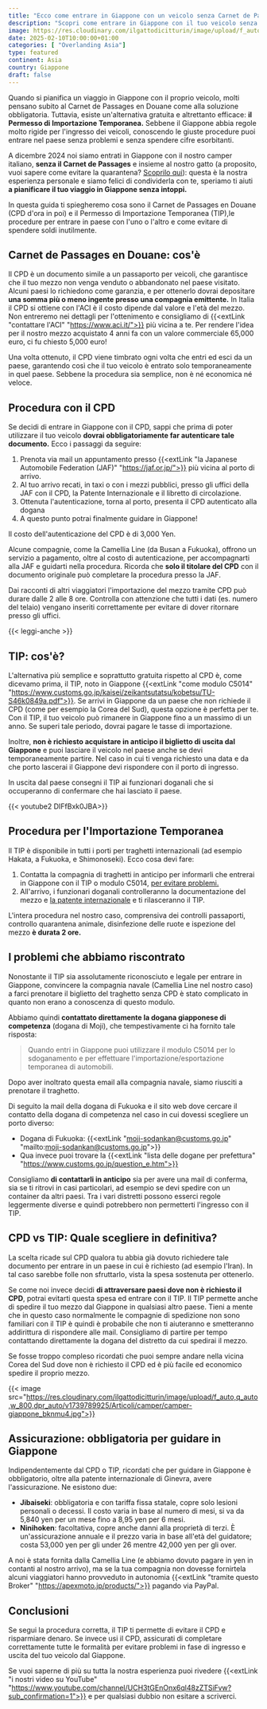 ```yaml
---
title: "Ecco come entrare in Giappone con un veicolo senza Carnet de Passages"
description: "Scopri come entrare in Giappone con il tuo veicolo senza spendere inutili soldi per il Carnet de Passages en Douane. Segui la nostra guida per richiedere il Permesso di Importazione Temporanea, un'alternativa gratuita e semplice, basata sulla nostra esperienza personale"
image: https://res.cloudinary.com/ilgattodicitturin/image/upload/f_auto,q_auto,w_800,dpr_auto/v1739789765/Articoli/camper/camper-tori_nxvehm.jpg
date: 2025-02-10T10:00:00+01:00
categories: [ "Overlanding Asia"]
type: featured
continent: Asia
country: Giappone
draft: false
---
```


Quando si pianifica un viaggio in Giappone con il proprio veicolo, molti pensano subito al Carnet de Passages en Douane come alla soluzione obbligatoria. Tuttavia, esiste un'alternativa gratuita e altrettanto efficace: **il Permesso di Importazione Temporanea.** 
Sebbene il Giappone abbia regole molto rigide per l'ingresso dei veicoli, conoscendo le giuste procedure puoi entrare nel paese senza problemi e senza spendere cifre esorbitanti. 

A dicembre 2024 noi siamo entrati in Giappone con il nostro camper italiano, **senza il Carnet de Passages**  e insieme al nostro gatto (a proposito, vuoi sapere come evitare la quarantena? [Scoprilo qui](/blog/entrare-in-giappone-con-il-tuo-cane-o-gatto-come-evitare-la-quarantena)): questa è la nostra esperienza personale e siamo felici di condividerla con te, speriamo ti aiuti **a pianificare il tuo viaggio in Giappone senza intoppi.**

In questa guida ti spiegheremo cosa sono il Carnet de Passages en Douane (CPD d'ora in poi) e il Permesso di Importazione Temporanea (TIP),le procedure per entrare in paese con l'uno o l'altro e come evitare di spendere soldi inutilmente. 

## Carnet de Passages en Douane: cos'è 

Il CPD è un documento simile a un passaporto per veicoli, che garantisce che il tuo mezzo non venga venduto o abbandonato nel paese visitato. Alcuni paesi lo richiedono come garanzia, e per ottenerlo dovrai depositare **una somma più o meno ingente presso una compagnia emittente.** 
In Italia il CPD si ottiene con l'ACI è il costo dipende dal valore e l'età del mezzo. Non entreremo nei dettagli per l'ottenimento e consigliamo di {{<extLink "contattare l'ACI" "https://www.aci.it/">}} più vicina a te. Per rendere l'idea per il nostro mezzo acquistato 4 anni fa con un valore commerciale 65,000 euro, ci fu chiesto 5,000 euro!

Una volta ottenuto, il CPD viene timbrato ogni volta che entri ed esci da un paese, garantendo così che il tuo veicolo è entrato solo temporaneamente in quel paese. Sebbene la procedura sia semplice, non è né economica né veloce. 

## Procedura con il CPD

Se decidi di entrare in Giappone con il CPD, sappi che prima di poter utilizzare il tuo veicolo **dovrai obbligatoriamente far autenticare tale documento.** Ecco i passaggi da seguire:

1. Prenota via mail un appuntamento presso {{<extLink "la Japanese Automobile Federation (JAF)" "https://jaf.or.jp/">}} più vicina al porto di arrivo.
2. Al tuo arrivo recati, in taxi o con i mezzi pubblici, presso gli uffici della JAF con il CPD, la Patente Internazionale e il libretto di circolazione.
3. Ottenuta l'autenticazione, torna al porto, presenta il CPD autenticato alla dogana 
4. A questo punto potrai finalmente guidare in Giappone!

Il costo dell'autenticazione del CPD è di 3,000 Yen.

Alcune compagnie, come la Camellia Line (da Busan a Fukuoka), offrono un servizio a pagamento, oltre al costo di autenticazione, per accompagnarti alla JAF e guidarti nella procedura. Ricorda che **solo il titolare del CPD** con il documento originale può completare la procedura presso la JAF. 

Dai racconti di altri viaggiatori l'importazione del mezzo tramite CPD può durare dalle 2 alle 8 ore. Controlla con attenzione che tutti i dati (es. numero del telaio) vengano inseriti correttamente per evitare di dover ritornare presso gli uffici. 

{{< leggi-anche >}}

## TIP: cos'è?

L'alternativa più semplice e soprattutto gratuita rispetto al CPD è, come dicevamo prima, il TIP, noto in Giappone {{<extLink "come modulo C5014" "https://www.customs.go.jp/kaisei/zeikantsutatsu/kobetsu/TU-S46k0849a.pdf">}}. Se arrivi in Giappone da un paese che non richiede il CPD (come per esempio la Corea del Sud), questa opzione è perfetta per te.
Con il TIP, il tuo veicolo può rimanere in Giappone fino a un massimo di un anno. Se superi tale periodo, dovrai pagare le tasse di importazione. 

Inoltre, **non è richiesto acquistare in anticipo il biglietto di uscita dal Giappone** e puoi lasciare il veicolo nel paese anche se devi temporaneamente partire. Nel caso in cui ti venga richiesto una data e da che porto lascerai il Giappone devi rispondere con il porto di ingresso.

In uscita dal paese consegni il TIP ai funzionari doganali che si occuperanno di confermare che hai lasciato il paese.

{{< youtube2 DIFfBxk0JBA>}}

## Procedura per l'Importazione Temporanea

Il TIP è disponibile in tutti i porti per traghetti internazionali (ad esempio Hakata, a Fukuoka, e Shimonoseki). Ecco cosa devi fare:

1. Contatta la compagnia di traghetti in anticipo per informarli che entrerai in Giappone con il TIP o modulo C5014, [per evitare problemi.](#i-problemi-che-abbiamo-riscontrato)
2. All'arrivo, i funzionari doganali controlleranno la documentazione del mezzo e [la patente internazionale](/blog/patente-internazionale-come-fare-guida-completa) e ti rilasceranno il TIP.

L'intera procedura nel nostro caso, comprensiva dei controlli passaporti, controllo quarantena animale, disinfezione delle ruote e ispezione del mezzo **è durata 2 ore.**

## I problemi che abbiamo riscontrato

Nonostante il TIP sia assolutamente riconosciuto e legale per entrare in Giappone, convincere la compagnia navale (Camellia Line nel nostro caso) a farci prenotare il biglietto del traghetto senza CPD è stato complicato in quanto non erano a conoscenza di questo modulo. 

Abbiamo quindi **contattato direttamente la dogana giapponese di competenza** (dogana di Moji), che tempestivamente ci ha fornito tale risposta:

> Quando entri in Giappone puoi utilizzare il modulo C5014 per lo sdoganamento e per effettuare l'importazione/esportazione temporanea di automobili.

Dopo aver inoltrato questa email alla compagnia navale, siamo riusciti a prenotare il traghetto.

Di seguito la mail della dogana di Fukuoka e il sito web dove cercare il contatto della dogana di competenza nel caso in cui dovessi scegliere un porto diverso:

- Dogana di Fukuoka: {{<extLink "moji-sodankan@customs.go.jp" "mailto:moji-sodankan@customs.go.jp">}}
- Qua invece puoi trovare la {{<extLink "lista delle dogane per prefettura" "https://www.customs.go.jp/question_e.htm">}}

Consigliamo **di contattarli in anticipo** sia per avere una mail di conferma, sia se ti ritrovi in casi particolari, ad esempio se devi spedire con un container da altri paesi. Tra i vari distretti possono esserci regole leggermente diverse e quindi potrebbero non permetterti l'ingresso con il TIP.

## CPD vs TIP: Quale scegliere in definitiva?

La scelta ricade sul CPD qualora tu abbia già dovuto richiedere tale documento per entrare in un paese in cui è richiesto (ad esempio l'Iran). In tal caso sarebbe folle non sfruttarlo, vista la spesa sostenuta per ottenerlo. 

Se come noi invece decidi **di attraversare paesi dove non è richiesto il CPD**, potrai evitarti questa spesa ed entrare con il TIP.
Il TIP permette anche di spedire il tuo mezzo dal Giappone in qualsiasi altro paese. Tieni a mente che in questo caso normalmente le compagnie di spedizione non sono familiari con il TIP è quindi è probabile che non ti aiuteranno e smetteranno addirittura di rispondere alle mail. Consigliamo di partire per tempo contattando direttamente la dogana del distretto da cui spedirai il mezzo.

Se fosse troppo compleso ricordati che puoi sempre andare nella vicina Corea del Sud dove non è richiesto il CPD ed è più facile ed economico spedire il proprio mezzo.

{{< image src="https://res.cloudinary.com/ilgattodicitturin/image/upload/f_auto,q_auto,w_800,dpr_auto/v1739789925/Articoli/camper/camper-giappone_bknmu4.jpg">}}

## Assicurazione: obbligatoria per guidare in Giappone

Indipendentemente dal CPD o TIP, ricordati che per guidare in Giappone è obbligatorio, oltre alla patente internazionale di Ginevra, avere l'assicurazione. 
Ne esistono due:

- **Jibaiseki**: obbligatoria e con tariffa fissa statale, copre solo lesioni personali o decessi. Il costo varia in base al numero di mesi, si va da 5,840 yen per un mese fino a 8,95 yen per 6 mesi.
- **Ninihoken**: facoltativa, copre anche danni alla proprietà di terzi. È un'assicurazione annuale e il prezzo varia in base all'età del guidatore; costa 53,000 yen per gli under 26 mentre 42,000 yen per gli over.

A noi è stata fornita dalla Camellia Line (e abbiamo dovuto pagare in yen in contanti al nostro arrivo), ma se la tua compagnia non dovesse fornirtela alcuni viaggiatori hanno provveduto in autonomia {{<extLink "tramite questo Broker" "https://apexmoto.jp/products/">}} pagando via PayPal.

## Conclusioni

Se segui la procedura corretta, il TIP ti permette di evitare il CPD e risparmiare denaro. Se invece usi il CPD, assicurati di completare correttamente tutte le formalità per evitare problemi in fase di ingresso e uscita del tuo veicolo dal Giappone.

Se vuoi saperne di più su tutta la nostra esperienza puoi rivedere {{<extLink "i nostri video su YouTube" "https://www.youtube.com/channel/UCH3tGEnOnx6ql48zZTSiFvw?sub_confirmation=1">}} e per qualsiasi dubbio non esitare a scriverci.

<!-- Qui invece puoi vedere come è andato il nostro ingresso in Giappone, raggiunto finalmente dopo 3 anni on the road! -->


<!-- Inoltre, se stai cercando una guida dettagliata sulla Transiberiana via terra, puoi acquistare il nostro e-book online. -->

 


